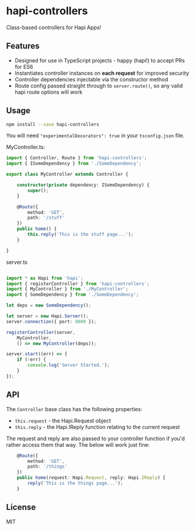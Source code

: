 # hapi-controllers

Class-based controllers for Hapi Apps!

## Features

* Designed for use in TypeScript projects - happy (hapi!) to accept PRs for ES6
* Instantiates controller instances on **each request** for improved security
* Controller dependencies injectable via the constructor method
* Route config passed straight through to `server.route()`, so any valid hapi route options will work

## Usage

```bash
npm install --save hapi-controllers
```

You will need `"experimentalDecorators": true` in your `tsconfig.json` file.

MyController.ts:

```typescript
import { Controller, Route } from 'hapi-controllers';
import { ISomeDependency } from './SomeDependency';

export class MyController extends Controller {

    constructor(private dependency: ISomeDependency) {
        super();
    }

    @Route({
        method: 'GET',
        path: '/stuff'
    })
    public home() {
        this.reply('This is the stuff page...');
    }

}
```

server.ts

```typescript

import * as Hapi from 'hapi';
import { registerController } from 'hapi-controllers';
import { MyController } from './MyController';
import { SomeDependency } from './SomeDependency';

let deps = new SomeDependency();

let server = new Hapi.Server();
server.connection({ port: 8000 });

registerController(server,
    MyController,
    () => new MyController(deps));

server.start((err) => {
    if (!err) {
        console.log('Server Started.');
    }
});
```

## API

The `Controller` base class has the following properties:

* `this.request` - the Hapi.Request object
* `this.reply` - the Hapi.IReply function relating to the current request

The request and reply are also passed to your controller function if you'd
rather access them that way. The below will work just fine:

```typescript
    @Route({
        method: 'GET',
        path: '/things'
    })
    public home(request: Hapi.Request, reply: Hapi.IReply) {
        reply('This is the things page...');
    }
```

## License

MIT
